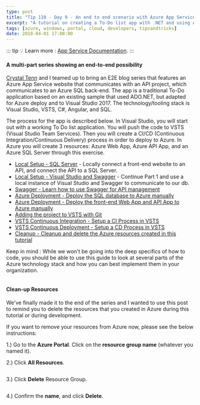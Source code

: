 ```yaml
---
type: post
title: "Tip 110 - Day 9 - An end to end scenario with Azure App Service, API Apps, SQL, VSTS and CI/CD"
excerpt: "A tutorial on creating a To-Do list app with .NET and using Azure App Service, API Apps, SQL, VSTS and CI/CD"
tags: [azure, windows, portal, cloud, developers, tipsandtricks]
date: 2018-04-01 17:00:00
---
```


::: tip
:bulb: Learn more : [App Service Documentation](https://docs.microsoft.com/azure/app-service?WT.mc_id=docs-azuredevtips-azureappsdev).
:::

#### A multi-part series showing an end-to-end possibility

[Crystal Tenn](https://www.linkedin.com/in/crystal-tenn-6a0b9b67/) and I teamed up to bring an E2E blog series that features an Azure App Service website that communicates with an API project, which communicates to an Azure SQL back-end. The app is a traditional To-Do application based on an existing sample that used ADO.NET, but adapted for Azure deploy and to Visual Studio 2017. The technology/tooling stack is Visual Studio, VSTS, C#, Angular, and SQL. 

The process for the app is described below. In Visual Studio, you will start out with a working To Do list application. You will push the code to VSTS (Visual Studio Team Services). Then you will create a CI/CD (Continuous Integration/Continuous Delivery) process in order to deploy to Azure. In Azure you will create 3 resources: Azure Web App, Azure API App, and an Azure SQL Server through this exercise. 

* [Local Setup - SQL Server](https://microsoft.github.io/AzureTipsAndTricks/blog/tip101.html) - Locally connect a front-end website to an API, and connect the API to a SQL Server. 
* [Local Setup - Visual Studio and Swagger](https://microsoft.github.io/AzureTipsAndTricks/blog/tip102.html) - Continue Part 1 and use a local instance of Visual Studio and Swagger to communicate to our db.
* [Swagger - Learn how to use Swagger for API management](https://microsoft.github.io/AzureTipsAndTricks/blog/tip103.html)
* [Azure Deployment - Deploy the SQL database to Azure manually](https://microsoft.github.io/AzureTipsAndTricks/blog/tip104.html)
* [Azure Deployment - Deploy the front-end Web App and API App to Azure manually](https://microsoft.github.io/AzureTipsAndTricks/blog/tip105.html)
* [Adding the project to VSTS with Git](https://microsoft.github.io/AzureTipsAndTricks/blog/tip107.html) 
* [VSTS Continuous Integration - Setup a CI Process in VSTS](https://microsoft.github.io/AzureTipsAndTricks/blog/tip108.html) 
* [VSTS Continuous Deployment - Setup a CD Process in VSTS](https://microsoft.github.io/AzureTipsAndTricks/blog/tip109.html) 
* [Cleanup - Cleanup and delete the Azure resources created in this tutorial](https://microsoft.github.io/AzureTipsAndTricks/blog/tip110.html)

Keep in mind : While we won't be going into the deep specifics of how to code, you should be able to use this guide to look at several parts of the Azure technology stack and how you can best implement them in your organization. 

<img :src="$withBase('/files/todolist-diagram.png')">


#### Clean-up Resources 

We've finally made it to the end of the series and I wanted to use this post to remind you to delete the resources that you created in Azure during this tutorial or during development. 

If you want to remove your resources from Azure now, please see the below instructions:

1.)  Go to the **Azure Portal**. Click on the **resource group name** (whatever you named it).

2.) Click **All Resources**.

<img :src="$withBase('/files/blog10-mc01.jpg')">

3.) Click **Delete** Resource Group.

<img :src="$withBase('/files/blog10-mc02.jpg')">

4.) Confirm the **name**, and click **Delete**. 

<img :src="$withBase('/files/blog10-mc03.jpg')">
